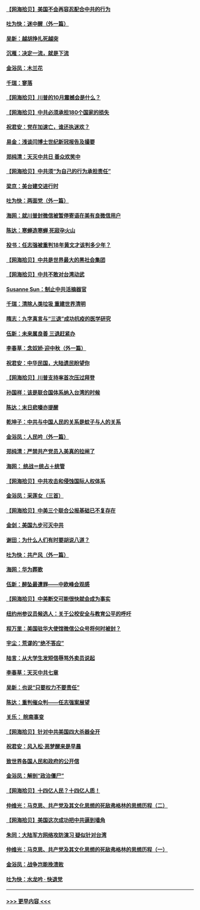#### [【网海拾贝】美国不会再容忍配合中共的行为](../pages/nsc993/n12433808.md?t=09272102) 
#### [吐为快：迷中醒（外一篇）](../pages/nsc993/n12433585.md?t=09272102) 
#### [吴新：越胡挣扎死越突](../pages/nsc993/n12433562.md?t=09272102) 
#### [沉雁：决定一流，就是下流](../pages/nsc993/n12432128.md?t=09272102) 
#### [金浴凤：木兰花](../pages/nsc993/n12432124.md?t=09272102) 
#### [千瑞：寥落](../pages/nsc993/n12432071.md?t=09272102) 
#### [【网海拾贝】川普的10月震撼会是什么？](../pages/nsc993/n12431624.md?t=09272102) 
#### [【网海拾贝】中共必须承担180个国家的损失](../pages/nsc993/n12428893.md?t=09272102) 
#### [祝君安：党在加速亡，谁还执迷欢？](../pages/nsc993/n12428652.md?t=09272102) 
#### [易金：浅谈闫博士世纪新冠报告及撮要](../pages/nsc993/n12426822.md?t=09272102) 
#### [郑纯清：天灭中共日 善众欢笑中](../pages/nsc993/n12426784.md?t=09272102) 
#### [【网海拾贝】中共须“为自己的行为承担责任”](../pages/nsc993/n12426067.md?t=09272102) 
#### [梁京：美台建交进行时](../pages/nsc993/n12424066.md?t=09272102) 
#### [吐为快：两面党（外一篇）](../pages/nsc993/n12424043.md?t=09272102) 
#### [海网：就川普封微信被暂停寄语在美有良微信用户](../pages/nsc993/n12424021.md?t=09272102) 
#### [陈达：寒蝉造寒蝉 死寂孕火山](../pages/nsc993/n12423958.md?t=09272102) 
#### [投书：任志强被重判18年黄文才该判多少年？](../pages/nsc993/n12423672.md?t=09272102) 
#### [【网海拾贝】中共是世界最大的黑社会集团](../pages/nsc993/n12423543.md?t=09272102) 
#### [【网海拾贝】中共不敢对台湾动武](../pages/nsc993/n12421418.md?t=09272102) 
#### [Susanne Sun：制止中共活摘器官](../pages/nsc993/n12419654.md?t=09272102) 
#### [千瑞：清除人类垃圾 重建世界清明](../pages/nsc993/n12419414.md?t=09272102) 
#### [隋志：九字真言与“三退”成功抗疫的医学研究](../pages/nsc993/n12419248.md?t=09272102) 
#### [伍新：未来属良善 三退赶紧办](../pages/nsc993/n12418496.md?t=09272102) 
#### [李春草：念奴娇·迎中秋（外一篇）](../pages/nsc993/n12418465.md?t=09272102) 
#### [祝君安：中华民国，大陆遗民盼望你](../pages/nsc993/n12418089.md?t=09272102) 
#### [【网海拾贝】川普支持率首次压过拜登](../pages/nsc993/n12418050.md?t=09272102) 
#### [孙国祥：该是联合国体系纳入台湾的时候](../pages/nsc993/n12417369.md?t=09272102) 
#### [陈达：末日悲嚎亦提醒](../pages/nsc993/n12416736.md?t=09272102) 
#### [乾坤子：中共与中国人民的关系是蚊子与人的关系](../pages/nsc993/n12416632.md?t=09272102) 
#### [金浴凤：人民吟（外一篇）](../pages/nsc993/n12416567.md?t=09272102) 
#### [郑纯清：严禁共产党员入美真的拉闸了](../pages/nsc993/n12416550.md?t=09272102) 
#### [海网： 统战＝统占＋统管](../pages/nsc993/n12416404.md?t=09272102) 
#### [【网海拾贝】中共攻击和侵蚀国际人权体系](../pages/nsc993/n12416250.md?t=09272102) 
#### [金浴凤：采莲女（三首）](../pages/nsc993/n12415517.md?t=09272102) 
#### [【网海拾贝】中美三个联合公报基础已不复存在](../pages/nsc993/n12415054.md?t=09272102) 
#### [金剑：美国九步可灭中共](../pages/nsc993/n12413183.md?t=09272102) 
#### [谢田：为什么人们有时要胡说八道？](../pages/nsc993/n12411861.md?t=09272102) 
#### [吐为快：共产风（外一篇）](../pages/nsc993/n12411761.md?t=09272102) 
#### [海网：华为葬歌](../pages/nsc993/n12410381.md?t=09272102) 
#### [伍新：醉坠最遭罪——中欧峰会观感](../pages/nsc993/n12410364.md?t=09272102) 
#### [【网海拾贝】中美断交可能很快就会成为事实](../pages/nsc993/n12409495.md?t=09272102) 
#### [纽约州参议员候选人：关于公校安全与教育公平的呼吁](../pages/nsc993/n12409228.md?t=09272102) 
#### [程万里：美国驻华大使馆微信公众号将何时被封？](../pages/nsc993/n12407397.md?t=09272102) 
#### [宇尘：荒谬的“绝不答应”](../pages/nsc993/n12407360.md?t=09272102) 
#### [陆言：从大学生发短信辱骂外卖员说起](../pages/nsc993/n12407285.md?t=09272102) 
#### [李春草：天灭中共七章](../pages/nsc993/n12406988.md?t=09272102) 
#### [吴新：也说“只要权力不要责任”](../pages/nsc993/n12406966.md?t=09272102) 
#### [陈达：重判催众判——任志强案展望](../pages/nsc993/n12404540.md?t=09272102) 
#### [关乐： 皖南事变](../pages/nsc993/n12404288.md?t=09272102) 
#### [【网海拾贝】针对中共美国四大杀器全开](../pages/nsc993/n12404172.md?t=09272102) 
#### [祝君安：风入松‧恶梦醒来是早晨](../pages/nsc993/n12401953.md?t=09272102) 
#### [致世界各国人民和政府的公开信](../pages/nsc993/n12401824.md?t=09272102) 
#### [金浴凤：解剖“政治僵尸”](../pages/nsc993/n12401808.md?t=09272102) 
#### [【网海拾贝】十四亿人民？十四亿人质！](../pages/nsc993/n12401708.md?t=09272102) 
#### [仲维光：马克思、共产党及其文化思想的死敌弗格林的思想历程（二）](../pages/nsc993/n12399107.md?t=09272102) 
#### [【网海拾贝】美国这次成功把中共逼到墙角](../pages/nsc993/n12400173.md?t=09272102) 
#### [朱同：大陆军方网络攻防演习 疑似针对台湾](../pages/nsc993/n12399868.md?t=09272102) 
#### [仲维光：马克思、共产党及其文化思想的死敌弗格林的思想历程（一）](../pages/nsc993/n12398341.md?t=09272102) 
#### [金浴凤：战争岂能挽溃败](../pages/nsc993/n12398855.md?t=09272102) 
#### [吐为快：水龙吟 · 快退党](../pages/nsc993/n12398849.md?t=09272102) 

----
#### [ >>> 更早内容 <<< ](../indexes/nsc993-earlier.md)
